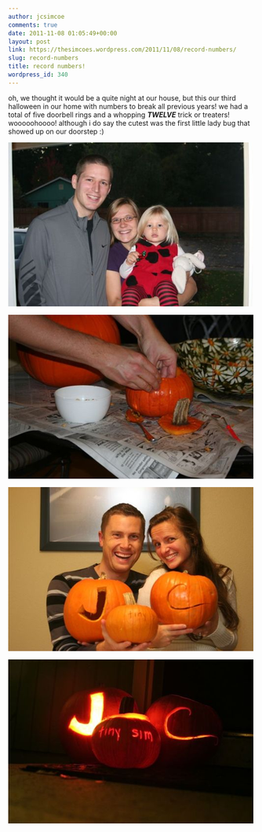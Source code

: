 ```yaml
---
author: jcsimcoe
comments: true
date: 2011-11-08 01:05:49+00:00
layout: post
link: https://thesimcoes.wordpress.com/2011/11/08/record-numbers/
slug: record-numbers
title: record numbers!
wordpress_id: 340
---
```


oh, we thought it would be a quite night at our house, but this our third halloween in our home with numbers to break all previous years! we had a total of five doorbell rings and a whopping **_TWELVE_** trick or treaters! wooooohoooo! although i do say the cutest was the first little lady bug that showed up on our doorstep :)




![](/public/assets/tumblr_lubhn9GWE31qb8l8q.jpg)




![](/public/assets/tumblr_lubho0n5z11qb8l8q.jpg)




![](/public/assets/tumblr_lubhp1iaY61qb8l8q.jpg)




![](/public/assets/tumblr_lubhpcEqgY1qb8l8q.jpg)
